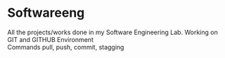 # Softwareeng
All the projects/works done in my Software Engineering Lab. Working on GIT and GITHUB Environment
<br>
Commands pull, push, commit, stagging
